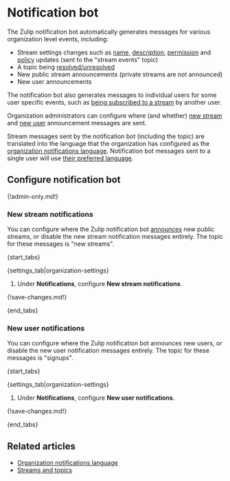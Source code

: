 # Notification bot

The Zulip notification bot automatically generates messages for
various organization level events, including:

* Stream settings changes such as [name](/help/rename-a-stream),
  [description](/help/change-the-stream-description),
  [permission](/help/stream-permissions) and
  [policy](/help/stream-sending-policy) updates (sent to the
  "stream events" topic)
* A topic being [resolved/unresolved](/help/resolve-a-topic)
* New public stream announcements (private streams are not announced)
* New user announcements

The notification bot also generates messages to individual users
for some user specific events, such as [being subscribed to a
stream][add-users-to-stream] by another user.

Organization administrators can configure where (and whether)
[new stream](#new-stream-notifications) and
[new user](#new-user-notifications) announcement messages are sent.

Stream messages sent by the notification bot (including the topic)
are translated into the language that the organization has configured
as the [organization notifications language][org-notifications-lang].
Notification bot messages sent to a single user will use
[their preferred language](/help/change-your-language).

## Configure notification bot

{!admin-only.md!}

### New stream notifications

You can configure where the Zulip notification bot
[announces][new-stream-options] new public streams, or disable the new
stream notification messages entirely. The topic for these messages
is "new streams".

{start_tabs}

{settings_tab|organization-settings}

1. Under **Notifications**, configure **New stream notifications**.

{!save-changes.md!}

{end_tabs}

### New user notifications

You can configure where the Zulip notification bot announces new users,
or disable the new user notification messages entirely. The topic for
these messages is "signups".

{start_tabs}

{settings_tab|organization-settings}

1. Under **Notifications**, configure **New user notifications**.

{!save-changes.md!}

{end_tabs}

## Related articles

* [Organization notifications language][org-notifications-lang]
* [Streams and topics](/help/streams-and-topics)

[add-users-to-stream]: /help/add-or-remove-users-from-a-stream#add-users-to-a-stream
[api-create-user]: https://zulip.com/api/create-user
[new-stream-options]: /help/create-a-stream#stream-options
[org-notifications-lang]: /help/change-the-default-language-for-your-organization
